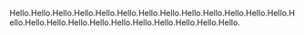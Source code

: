 Hello.Hello.Hello.Hello.Hello.Hello.Hello.Hello.Hello.Hello.Hello.Hello.Hello.Hello.Hello.Hello.Hello.Hello.Hello.Hello.Hello.Hello.Hello.Hello.